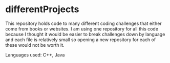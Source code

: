 # differentProjects


This repository holds code to many different coding challenges that either come from books or websites. I am using one repository for all this code because I thought it would be easier to break challenges down by language and each file is relatively small so opening a new repository for each of these would not be worth it. 

Languages used: C++, Java  